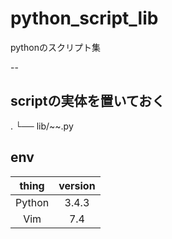 # python_script_lib
pythonのスクリプト集

--

## scriptの実体を置いておく
.
└── lib/~~.py

## env
|thing|version|
|:--:|:--:|
|Python|3.4.3|
|Vim|7.4|
